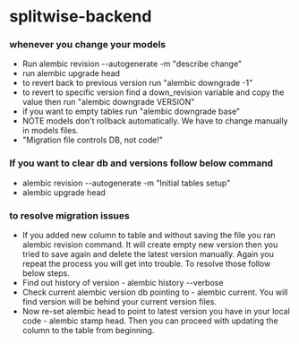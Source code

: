 # splitwise-backend

### whenever you change your models

- Run alembic revision --autogenerate -m "describe change"
- run alembic upgrade head
- to revert back to previous version run "alembic downgrade -1"
- to revert to specific version find a down_revision variable and copy the value then run "alembic downgrade VERSION"
- if you want to empty tables run "alembic downgrade base"
- NOTE models don't rollback automatically. We have to change manually in models files.
- "Migration file controls DB, not code!"

### If you want to clear db and versions follow below command

- alembic revision --autogenerate -m "Initial tables setup"
- alembic upgrade head

### to resolve migration issues

- If you added new column to table and without saving the file you ran alembic revision command. It will create empty new version then you tried to save again and delete the latest version manually. Again you repeat the process you will get into trouble. To resolve those follow below steps.
- Find out history of version - alembic history --verbose
- Check current alembic version db pointing to - alembic current. You will find version will be behind your current version files.
- Now re-set alembic head to point to latest version you have in your local code - alembic stamp head. Then you can proceed with updating the column to the table from beginning.
